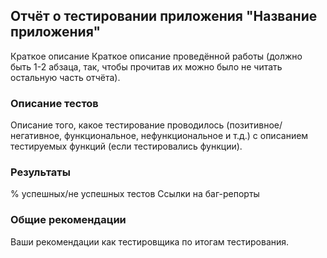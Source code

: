 ## Отчёт о тестировании приложения "Название приложения"
Краткое описание
Краткое описание проведённой работы (должно быть 1-2 абзаца, так, чтобы прочитав их можно было не читать остальную часть отчёта).

### Описание тестов
Описание того, какое тестирование проводилось (позитивное/негативное, функциональное, нефункциональное и т.д.) с описанием тестируемых функций (если тестировались функции).

### Результаты
% успешных/не успешных тестов
Ссылки на баг-репорты

### Общие рекомендации
Ваши рекомендации как тестировщика по итогам тестирования.